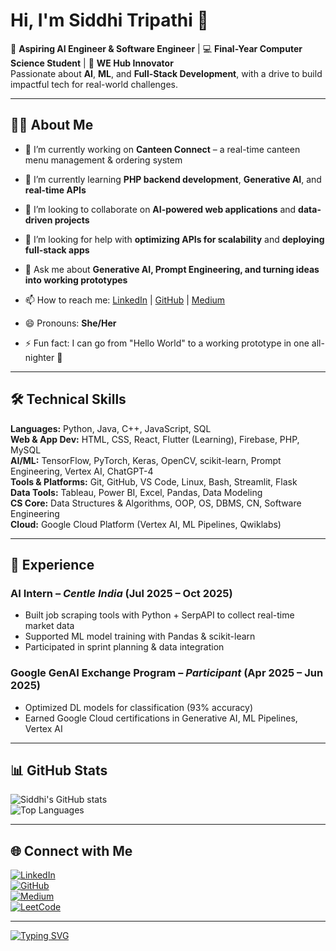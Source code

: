 # Hi, I'm Siddhi Tripathi 👋

🚀 **Aspiring AI Engineer & Software Engineer** | 💻 **Final-Year Computer Science Student** | 🌟 **WE Hub Innovator**  
Passionate about **AI**, **ML**, and **Full-Stack Development**, with a drive to build impactful tech for real-world challenges.

---

## 👩‍💻 About Me
- 🔭 I’m currently working on **Canteen Connect** – a real-time canteen menu management & ordering system

- 🌱 I’m currently learning **PHP backend development**, **Generative AI**, and **real-time APIs**
  
- 👯 I’m looking to collaborate on **AI-powered web applications** and **data-driven projects**
  
- 🤔 I’m looking for help with **optimizing APIs for scalability** and **deploying full-stack apps**
  
- 💬 Ask me about **Generative AI, Prompt Engineering, and turning ideas into working prototypes**
  
- 📫 How to reach me: [LinkedIn](https://www.linkedin.com/in/siddhi-tripathi-16n/) | [GitHub](https://github.com/SIDDHI-1105) | [Medium](https://medium.com/@siddhitripathi11.16)
  
- 😄 Pronouns: **She/Her**
  
- ⚡ Fun fact: I can go from "Hello World" to a working prototype in one all-nighter 🚀

---

## 🛠 Technical Skills
**Languages:** Python, Java, C++, JavaScript, SQL  
**Web & App Dev:** HTML, CSS, React, Flutter (Learning), Firebase, PHP, MySQL  
**AI/ML:** TensorFlow, PyTorch, Keras, OpenCV, scikit-learn, Prompt Engineering, Vertex AI, ChatGPT-4  
**Tools & Platforms:** Git, GitHub, VS Code, Linux, Bash, Streamlit, Flask  
**Data Tools:** Tableau, Power BI, Excel, Pandas, Data Modeling  
**CS Core:** Data Structures & Algorithms, OOP, OS, DBMS, CN, Software Engineering  
**Cloud:** Google Cloud Platform (Vertex AI, ML Pipelines, Qwiklabs)

---

## 💼 Experience
### **AI Intern** – *Centle India* (Jul 2025 – Oct 2025)  
- Built job scraping tools with Python + SerpAPI to collect real-time market data  
- Supported ML model training with Pandas & scikit-learn  
- Participated in sprint planning & data integration

### **Google GenAI Exchange Program** – *Participant* (Apr 2025 – Jun 2025)  
- Optimized DL models for classification (93% accuracy)  
- Earned Google Cloud certifications in Generative AI, ML Pipelines, Vertex AI


---

## 📊 GitHub Stats
![Siddhi's GitHub stats](https://github-readme-stats.vercel.app/api?username=SIDDHI-1105&show_icons=true&theme=radical)  
![Top Languages](https://github-readme-stats.vercel.app/api/top-langs/?username=SIDDHI-1105&layout=compact&theme=radical)

---

## 🌐 Connect with Me
[![LinkedIn](https://img.shields.io/badge/LinkedIn-blue?style=flat&logo=linkedin)](https://www.linkedin.com/in/siddhi-tripathi-16n/)  
[![GitHub](https://img.shields.io/badge/GitHub-black?style=flat&logo=github)](https://github.com/SIDDHI-1105)  
[![Medium](https://img.shields.io/badge/Medium-000?style=flat&logo=medium)](https://medium.com/@siddhitripathi11.16)  
[![LeetCode](https://img.shields.io/badge/LeetCode-orange?style=flat&logo=leetcode)](https://leetcode.com/u/siddhi2005/)

---

[![Typing SVG](https://readme-typing-svg.herokuapp.com?color=%23F7B42C&size=25&center=true&vCenter=true&width=600&lines=Hi+I'm+Siddhi+Tripathi+👋;Aspiring+AI+Engineer;Software+Engineering+Student;WE+Hub+Innovator;Building+Tech+With+Impact)](https://git.io/typing-svg)

